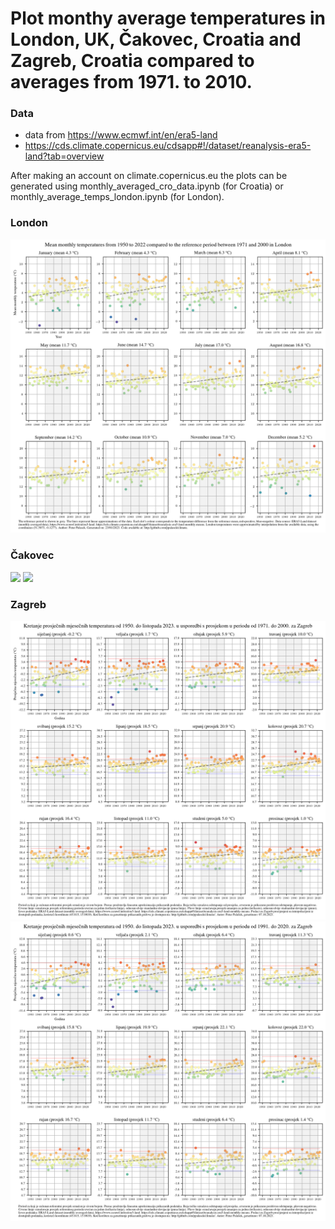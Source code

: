 # Plot monthy average temperatures in London, UK, Čakovec, Croatia and Zagreb, Croatia compared to averages from 1971. to 2010.

### Data

- data from https://www.ecmwf.int/en/era5-land
- https://cds.climate.copernicus.eu/cdsapp#!/dataset/reanalysis-era5-land?tab=overview

After making an account on climate.copernicus.eu the plots can be generated using monthly_averaged_cro_data.ipynb (for Croatia) or monthly_average_temps_london.ipynb (for London).

### London

![](monthly_image_London_2022_200.png)

### Čakovec

![](monthly_image_Čakovec_200_1971_2000.png)
![](monthly_image_Čakovec_200_1991_2020.png)

### Zagreb

![](monthly_image_Zagreb_200_1971_2000.png)
![](monthly_image_Zagreb_200_1991_2020.png)

